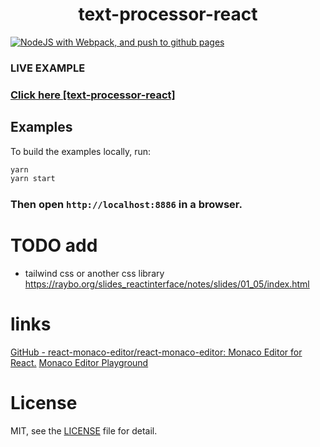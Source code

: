 <p align="center"> 

<h1 align="center">text-processor-react</h1>

[![NodeJS with Webpack, and push to github pages](https://github.com/wisehackermonkey/text-processor-react/actions/workflows/webpack.yml/badge.svg)](https://github.com/wisehackermonkey/text-processor-react/actions/workflows/webpack.yml)

 
 
### LIVE EXAMPLE
### [Click here [text-processor-react]](https://wisehackermonkey.github.io/text-processor-react/)
## Examples

To build the examples locally, run:

```bash
yarn
yarn start
```

### Then open `http://localhost:8886` in a browser.
 
# TODO add
- tailwind css or another css library https://raybo.org/slides_reactinterface/notes/slides/01_05/index.html
# links
[GitHub - react-monaco-editor/react-monaco-editor: Monaco Editor for React.](https://github.com/react-monaco-editor/react-monaco-editor)
[Monaco Editor Playground](https://microsoft.github.io/monaco-editor/playground.html#creating-the-editor-editor-basic-options)
# License

MIT, see the [LICENSE](/LICENSE.md) file for detail.

